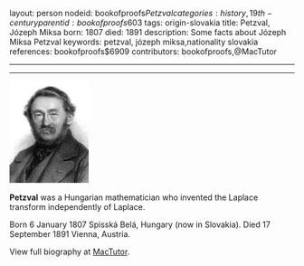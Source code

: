 layout: person
nodeid: bookofproofs$Petzval
categories: history,19th-century
parentid: bookofproofs$603
tags: origin-slovakia
title: Petzval, Józeph Miksa
born: 1807
died: 1891
description: Some facts about Józeph Miksa Petzval
keywords: petzval, józeph miksa,nationality slovakia
references: bookofproofs$6909
contributors: bookofproofs,@MacTutor

---


---

![Petzval.jpg](https://github.com/bookofproofs/bookofproofs.github.io/blob/main/_sources/_assets/images/portraits/Petzval.jpg?raw=true)

**Petzval** was a Hungarian mathematician who invented the Laplace transform independently of Laplace.

Born 6 January 1807 Spisská Belá, Hungary (now in Slovakia). Died 17 September 1891 Vienna, Austria.


View full biography at [MacTutor](https://mathshistory.st-andrews.ac.uk/Biographies/Petzval/).